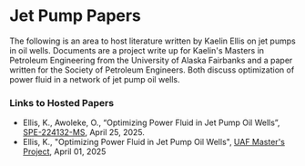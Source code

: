 # Jet Pump Papers
The following is an area to host literature written by Kaelin Ellis on jet pumps in oil wells. Documents are a project write up for Kaelin's Masters in Petroleum Engineering from the University of Alaska Fairbanks and a paper written for the Society of Petroleum Engineers. Both discuss optimization of power fluid in a network of jet pump oil wells.

### Links to Hosted Papers 
- Ellis, K., Awoleke, O., “Optimizing Power Fluid in Jet Pump Oil Wells”, [SPE-224132-MS](https://doi.org/10.2118/224132-MS), April 25, 2025. 
- Ellis, K., "Optimizing Power Fluid in Jet Pump Oil Wells", [UAF Master's Project](https://scholarworks.alaska.edu/), April 01, 2025
